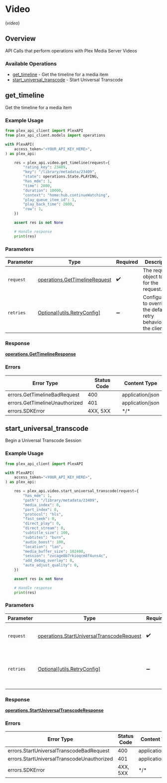 # Video
(*video*)

## Overview

API Calls that perform operations with Plex Media Server Videos


### Available Operations

* [get_timeline](#get_timeline) - Get the timeline for a media item
* [start_universal_transcode](#start_universal_transcode) - Start Universal Transcode

## get_timeline

Get the timeline for a media item

### Example Usage

```python
from plex_api_client import PlexAPI
from plex_api_client.models import operations

with PlexAPI(
    access_token="<YOUR_API_KEY_HERE>",
) as plex_api:

    res = plex_api.video.get_timeline(request={
        "rating_key": 23409,
        "key": "/library/metadata/23409",
        "state": operations.State.PLAYING,
        "has_mde": 1,
        "time": 2000,
        "duration": 10000,
        "context": "home:hub.continueWatching",
        "play_queue_item_id": 1,
        "play_back_time": 2000,
        "row": 1,
    })

    assert res is not None

    # Handle response
    print(res)

```

### Parameters

| Parameter                                                                      | Type                                                                           | Required                                                                       | Description                                                                    |
| ------------------------------------------------------------------------------ | ------------------------------------------------------------------------------ | ------------------------------------------------------------------------------ | ------------------------------------------------------------------------------ |
| `request`                                                                      | [operations.GetTimelineRequest](../../models/operations/gettimelinerequest.md) | :heavy_check_mark:                                                             | The request object to use for the request.                                     |
| `retries`                                                                      | [Optional[utils.RetryConfig]](../../models/utils/retryconfig.md)               | :heavy_minus_sign:                                                             | Configuration to override the default retry behavior of the client.            |

### Response

**[operations.GetTimelineResponse](../../models/operations/gettimelineresponse.md)**

### Errors

| Error Type                     | Status Code                    | Content Type                   |
| ------------------------------ | ------------------------------ | ------------------------------ |
| errors.GetTimelineBadRequest   | 400                            | application/json               |
| errors.GetTimelineUnauthorized | 401                            | application/json               |
| errors.SDKError                | 4XX, 5XX                       | \*/\*                          |

## start_universal_transcode

Begin a Universal Transcode Session

### Example Usage

```python
from plex_api_client import PlexAPI

with PlexAPI(
    access_token="<YOUR_API_KEY_HERE>",
) as plex_api:

    res = plex_api.video.start_universal_transcode(request={
        "has_mde": 1,
        "path": "/library/metadata/23409",
        "media_index": 0,
        "part_index": 0,
        "protocol": "hls",
        "fast_seek": 0,
        "direct_play": 0,
        "direct_stream": 0,
        "subtitle_size": 100,
        "subtites": "burn",
        "audio_boost": 100,
        "location": "lan",
        "media_buffer_size": 102400,
        "session": "zvcage8b7rkioqcm8f4uns4c",
        "add_debug_overlay": 0,
        "auto_adjust_quality": 0,
    })

    assert res is not None

    # Handle response
    print(res)

```

### Parameters

| Parameter                                                                                              | Type                                                                                                   | Required                                                                                               | Description                                                                                            |
| ------------------------------------------------------------------------------------------------------ | ------------------------------------------------------------------------------------------------------ | ------------------------------------------------------------------------------------------------------ | ------------------------------------------------------------------------------------------------------ |
| `request`                                                                                              | [operations.StartUniversalTranscodeRequest](../../models/operations/startuniversaltranscoderequest.md) | :heavy_check_mark:                                                                                     | The request object to use for the request.                                                             |
| `retries`                                                                                              | [Optional[utils.RetryConfig]](../../models/utils/retryconfig.md)                                       | :heavy_minus_sign:                                                                                     | Configuration to override the default retry behavior of the client.                                    |

### Response

**[operations.StartUniversalTranscodeResponse](../../models/operations/startuniversaltranscoderesponse.md)**

### Errors

| Error Type                                 | Status Code                                | Content Type                               |
| ------------------------------------------ | ------------------------------------------ | ------------------------------------------ |
| errors.StartUniversalTranscodeBadRequest   | 400                                        | application/json                           |
| errors.StartUniversalTranscodeUnauthorized | 401                                        | application/json                           |
| errors.SDKError                            | 4XX, 5XX                                   | \*/\*                                      |